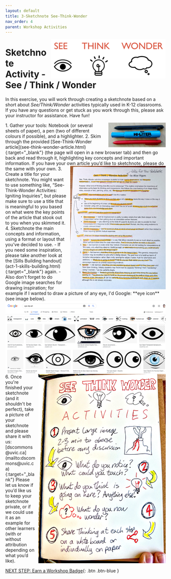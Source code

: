 ```yaml
---
layout: default
title: 3-Sketchnote See-Think-Wonder
nav_order: 4
parent: Workshop Activities
---
```


<img src="images/act-3/see-think-wonder.png" alt="see / think / wonder" style="float:right;width:360px;margin-left:10px;">

# Sketchnote Activity - See / Think / Wonder

In this exercise, you will work through creating a sketchnote based on a short about *See/Think/Wonder* activities typically used in K-12 classrooms. If you have any questions or get stuck as you work through this, please ask your instructor for assistance.  Have fun!

<img src="images/act-2/pens.png" alt="pens" style="float:right;width:180px;margin-left:10px;">
1.  Gather your tools: Notebook (or several sheets of paper), a pen (two of different colours if possible), and a highlighter. 
2.  Skim through the provided [See-Think-Wonder article](see-think-wonder-article.html){:target="_blank"} (the page will open in a new browser tab) and then go back and read through it, highlighting key concepts and important information. If you have your own article you’d like to sketchnote, please do the same with your own.
<img src="images/act-3/see-think-wonder-highlighted.jpg" alt="highlighted text" style="float:right;width:300px;margin-left:10px;">
3.  Create a title for your sketchnote. You might want to use something like, “See-Think-Wonder Activities: Igniting Inquiries”, but please make sure to use a title that is meaningful to you based on what were the key points of the article that stook out to you when you skimmed it.
4.  Sketchnote the main concepts and information, using a format or layout that you’ve decided to use. 
  - If you need some inspiration, please take another look at the [Sills Building handout](act-1-skills-building.html){:target="_blank"} again. 
  - Also don't forget to do Google image searches for drawing inspiration; for example if I wanted to draw a picture of any eye, I'd Google: **eye icon** (see image below).
<img src="images/act-3/eye-clip-art.png" alt="Google image search eye clip art">
<img src="images/act-3/see-think-wonder-sketch.jpg" alt="sketchnote of see, think, and wonder" style="float:right;width:400px;margin-left:10px;">
6.  Once you're finished your sketchnote (and it shouldn't be perfect), take a picture of your sketchnote and please share it with us: [dscommons@uvic.ca](mailto:dscommons@uvic.ca){:target="_blank"}
Please let us know if you’d like us to keep your sketchnote private, or if we could use it as an example for other learners (with or without attribution depending on what you’d like).

[NEXT STEP: Earn a Workshop Badge](informal-credentials.html){: .btn .btn-blue }

